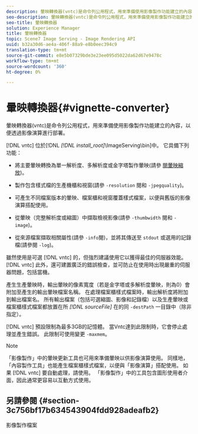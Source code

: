 ```yaml
---
description: 暈映轉換器(vntc)是命令列公用程式，用來準備使用影像製作功能建立的內容，以便透過影像演算進行部署。
seo-description: 暈映轉換器(vntc)是命令列公用程式，用來準備使用影像製作功能建立的內容，以便透過影像演算進行部署。
seo-title: 暈映轉換器
solution: Experience Manager
title: 暈映轉換器
topic: Scene7 Image Serving - Image Rendering API
uuid: b32a30d6-ae4a-406f-88a9-e8b0eec394c9
translation-type: tm+mt
source-git-commit: e8e5b07329bde3e23ee095d5022da62d67e9478c
workflow-type: tm+mt
source-wordcount: '360'
ht-degree: 0%

---
```



# 暈映轉換器{#vignette-converter}

暈映轉換器(vntc)是命令列公用程式，用來準備使用影像製作功能建立的內容，以便透過影像演算進行部署。

[!DNL vntc] 位於[!DNL *[!DNL install_root]*\ImageServing\bin]中。 它具備下列功能：

* 將主要暈映轉換為單一解析度、多解析度或金字塔製作暈映(請參 [閱暈映縮放](../../../../ir-api/vntc/utilities/c-ir-vignette-converter-vntc/c-ir-vignette-scaling.md#concept-e373a29c2f954df98d704c7723804585))。
* 製作包含樣式檔的生產機櫃和視窗(請參 `-resolution` 閱和 `-jpegquality`)。

* 可產生不同檔案版本的暈映、檔案櫃和視窗覆蓋樣式檔案，以便與舊版的影像演算搭配使用。
* 從暈映（完整解析度或縮圖）中擷取檢視影像(請參 `-thumbwidth` 閱和 `-image`)。
* 從來源檔案擷取相關屬性(請參 `-info`閱)，並將其傳送至 `stdout` 或選用的記錄檔(請參閱 `-log`)。

雖然使用是可選 [!DNL vntc] 的，但強烈建議使用它以獲得最佳的伺服器效能。 [!DNL vntc] 此外，還可建置廣泛的錯誤檢查，並可防止在使用時出現嚴重的伺服器問題，包括當機。

產生生產暈映時，輸出暈映的像素寬度（若是金字塔或多解析度暈映，則為0）會附加至產生的輸出暈映檔案名稱。 在處理檔案櫃樣式檔案時，輸出解析度將附加到輸出檔案名。 所有輸出檔案（包括可選縮圖、影像和記錄檔）以及生產暈映或檔案櫃樣式檔案都放置在所 *[!DNL sourceFile]* 在的同 `-destPath` 一目錄中（除非指定）。

[!DNL vntc] 預設限制為最多3GB的記憶體。 當Vntc達到此限制時，它會停止處理並產生錯誤。 此限制可使用變更 `-maxmem`。

>[!NOTE]
>
>「影像製作」中的暈映更新工具也可用來準備暈映以供影像演算使用。 同樣地，「內容製作工具」也能產生檔案櫃樣式檔案，以便與「影像演算」搭配使用。 如果 [!DNL vntc] 要自動處理，請使用。 「影像製作」中的工具包含圖形使用者介面，因此通常更容易以互動方式使用。

## 另請參閱 {#section-3c756bf17b634543904fdd928adeafb2}

影像製作檔案
